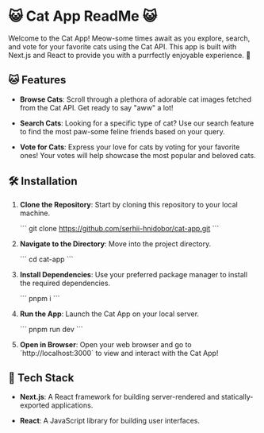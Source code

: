 # 😺 Cat App ReadMe 😺

Welcome to the Cat App! Meow-some times await as you explore, search, and vote for your favorite cats using the Cat API. This app is built with Next.js and React to provide you with a purrfectly enjoyable experience. 🐾

## 🐱 Features

- **Browse Cats**: Scroll through a plethora of adorable cat images fetched from the Cat API. Get ready to say "aww" a lot!

- **Search Cats**: Looking for a specific type of cat? Use our search feature to find the most paw-some feline friends based on your query.

- **Vote for Cats**: Express your love for cats by voting for your favorite ones! Your votes will help showcase the most popular and beloved cats.

## 🛠️ Installation

1. **Clone the Repository**: Start by cloning this repository to your local machine.

   \`\`\`
   git clone https://github.com/serhii-hnidobor/cat-app.git
   \`\`\`

2. **Navigate to the Directory**: Move into the project directory.

   \`\`\`
   cd cat-app
   \`\`\`

3. **Install Dependencies**: Use your preferred package manager to install the required dependencies.

   \`\`\`
   pnpm i
   \`\`\`

4. **Run the App**: Launch the Cat App on your local server.

   \`\`\`
   pnpm run dev
   \`\`\`

5. **Open in Browser**: Open your web browser and go to \`http://localhost:3000\` to view and interact with the Cat App!

## 🚀 Tech Stack

- **Next.js**: A React framework for building server-rendered and statically-exported applications.

- **React**: A JavaScript library for building user interfaces.
